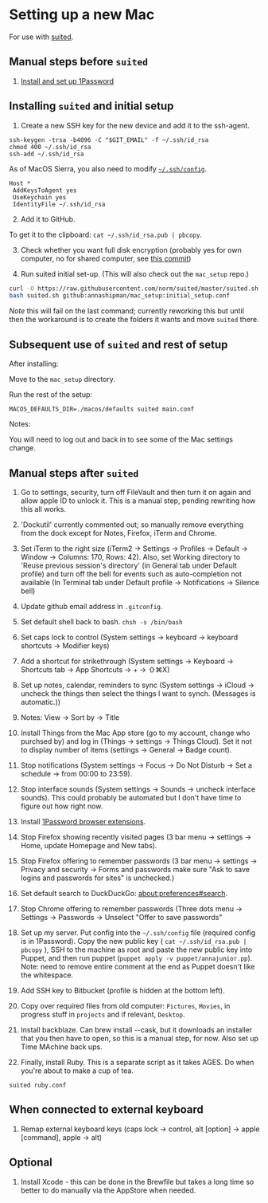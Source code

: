 # Setting up a new Mac

For use with [suited](https://github.com/norm/suited).

## Manual steps before `suited`

1. [Install and set up 1Password](/docs/1Password_setup.md)

## Installing `suited` and initial setup

1. Create a new SSH key for the new device and add it to the ssh-agent.

```
ssh-keygen -trsa -b4096 -C "$GIT_EMAIL" -f ~/.ssh/id_rsa
chmod 400 ~/.ssh/id_rsa
ssh-add ~/.ssh/id_rsa
```

As of MacOS Sierra, you also need to modify [`~/.ssh/config`](https://help.github.com/enterprise/2.12/user/articles/generating-a-new-ssh-key-and-adding-it-to-the-ssh-agent/).

```
Host *
 AddKeysToAgent yes
 UseKeychain yes
 IdentityFile ~/.ssh/id_rsa
```


2. Add it to GitHub.

To get it to the clipboard: `cat ~/.ssh/id_rsa.pub | pbcopy`.

3. Check whether you want full disk encryption (probably yes for own computer, no for shared computer, see [this commit](https://github.com/annashipman/mac_setup/commit/3e3edf3))

4. Run suited initial set-up. (This will also check out the `mac_setup` repo.)

```bash
curl -O https://raw.githubusercontent.com/norm/suited/master/suited.sh
bash suited.sh github:annashipman/mac_setup:initial_setup.conf
```

*Note* this will fail on the last command; currently reworking this but until then the workaround is to create the folders it wants and move `suited` there.

## Subsequent use of `suited` and rest of setup

After installing:

Move to the `mac_setup` directory.

Run the rest of the setup:

```
MACOS_DEFAULTS_DIR=./macos/defaults suited main.conf
```

Notes:

You will need to log out and back in to see some of the Mac settings change.

## Manual steps after `suited`

1. Go to settings, security, turn off FileVault and then turn it on again and allow apple ID to unlock it. This is a manual step, pending rewriting how this all works.

1. 'Dockutil' currently commented out; so manually remove everything from the dock except for Notes, Firefox, iTerm and Chrome.

1. Set iTerm to the right size (iTerm2 -> Settings -> Profiles -> Default -> Window -> Columns: 170, Rows: 42). Also, set Working directory to 'Reuse previous session's directory' (in General tab under Default profile) and turn off the bell for events such as auto-completion not available (In Terminal tab under Default profile -> Notifications -> Silence bell)

1. Update github email address in `.gitconfig`.

1. Set default shell back to bash. `chsh -s /bin/bash`

1. Set caps lock to control (System settings -> keyboard -> keyboard shortcuts -> Modifier keys)

1. Add a shortcut for strikethrough (System settings -> Keyboard -> Shortcuts tab -> App Shortcuts -> + -> ⇧⌘X)

1. Set up notes, calendar, reminders to sync (System settings -> iCloud -> uncheck the things then select the things I want to synch. (Messages is automatic.))

1. Notes: View -> Sort by -> Title

1. Install Things from the Mac App store (go to my account, change who purchsed by) and log in (Things -> settings -> Things Cloud). Set it not to display number of items (settings -> General -> Badge count).

1. Stop notifications (System settings -> Focus -> Do Not Disturb -> Set a schedule -> from 00:00 to 23:59).

1. Stop interface sounds (System settings -> Sounds -> uncheck interface sounds). This could probably be automated but I don't have time to figure out how right now.

1. Install [1Password browser extensions](https://agilebits.com/onepassword/extensions).

1. Stop Firefox showing recently visited pages (3 bar menu -> settings -> Home, update Homepage and New tabs).

1. Stop Firefox offering to remember passwords (3 bar menu -> settings -> Privacy and security -> Forms and passwords make sure "Ask to save logins and passwords for sites" is unchecked.)

1. Set default search to DuckDuckGo: [about:preferences#search](about:preferences#search).

1. Stop Chrome offering to remember passwords (Three dots menu -> Settings -> Passwords -> Unselect "Offer to save passwords"

1. Set up my server. Put config into the `~/.ssh/config` file (required config is in 1Password). Copy the new public key ( `cat ~/.ssh/id_rsa.pub | pbcopy` ), SSH to the machine as root and paste the new public key into Puppet, and then run puppet (`puppet apply -v puppet/annajunior.pp`). Note: need to remove entire comment at the end as Puppet doesn't like the whitespace.

1. Add SSH key to Bitbucket (profile is hidden at the bottom left).

1. Copy over required files from old computer: `Pictures`, `Movies`, in progress stuff in `projects` and if relevant, `Desktop`.

1. Install backblaze. Can brew install --cask, but it downloads an installer that you then have to open, so this is a manual step, for now. Also set up Time MAchine back ups.

1. Finally, install Ruby. This is a separate script as it takes AGES. Do when you're about to make a cup of tea.

```
suited ruby.conf
```

## When connected to external keyboard

1. Remap external keyboard keys (caps lock -> control, alt [option] -> apple [command], apple -> alt)

## Optional

1. Install Xcode - this can be done in the Brewfile but takes a long time so better to do manually via the AppStore when needed.
